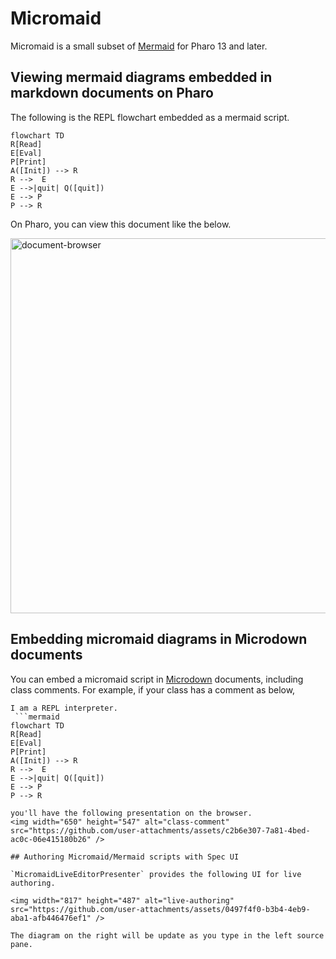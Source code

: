 # Micromaid
Micromaid is a small subset of [Mermaid](https://mermaid.live/) for Pharo 13 and later.

## Viewing mermaid diagrams embedded in markdown documents on Pharo

The following is the REPL flowchart embedded as a mermaid script.

```mermaid
flowchart TD
R[Read]
E[Eval]
P[Print]
A([Init]) --> R
R -->  E
E -->|quit| Q([quit])
E --> P
P --> R
```

On Pharo, you can view this document like the below.

<img width="678" height="600" alt="document-browser" src="https://github.com/user-attachments/assets/fb8cb987-50f9-4432-886d-1bf0634c405b" />

## Embedding micromaid diagrams in Microdown documents

You can embed a micromaid script in [Microdown](https://github.com/pillar-markup/Microdown) documents, including class comments.
For example, if your class has a comment as below,

```text
I am a REPL interpreter.
 ```mermaid
flowchart TD
R[Read]
E[Eval]
P[Print]
A([Init]) --> R
R -->  E
E -->|quit| Q([quit])
E --> P
P --> R
 ```
```
you'll have the following presentation on the browser.
<img width="650" height="547" alt="class-comment" src="https://github.com/user-attachments/assets/c2b6e307-7a81-4bed-ac0c-06e415180b26" />

## Authoring Micromaid/Mermaid scripts with Spec UI

`MicromaidLiveEditorPresenter` provides the following UI for live authoring.

<img width="817" height="487" alt="live-authoring" src="https://github.com/user-attachments/assets/0497f4f0-b3b4-4eb9-aba1-afb446476ef1" />

The diagram on the right will be update as you type in the left source pane.
